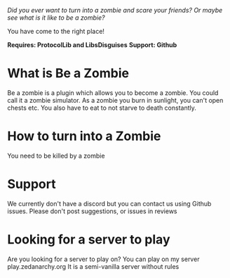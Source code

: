 *Did you ever want to turn into a zombie and scare your friends?*
*Or maybe see what is it like to be a zombie?*

You have come to the right place!

**Requires: ProtocolLib and LibsDisguises**
**Support: Github**

# What is Be a Zombie

Be a zombie is a plugin which allows you to become a zombie.
You could call it a zombie simulator.
As a zombie you burn in sunlight, you can't open chests etc.
You also have to eat to not starve to death constantly.

# How to turn into a Zombie

You need to be killed by a zombie

# Support
We currently don't have a discord but you can contact us using Github issues.
Please don't post suggestions, or issues in reviews

# Looking for a server to play
Are you looking for a server to play on?
You can play on my server play.zedanarchy.org
It is a semi-vanilla server without rules
